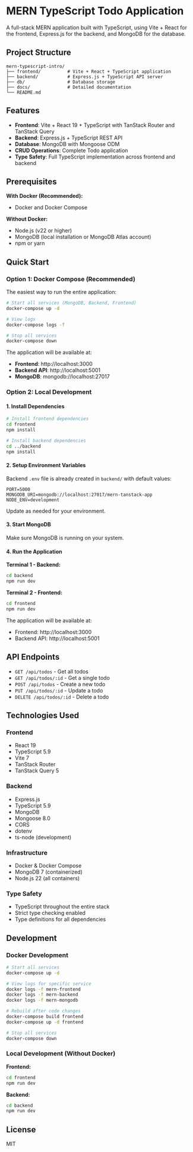 # MERN TypeScript Todo Application

A full-stack MERN application built with TypeScript, using Vite + React for the frontend, Express.js for the backend, and MongoDB for the database.

## Project Structure

```
mern-typescript-intro/
├── frontend/          # Vite + React + TypeScript application
├── backend/           # Express.js + TypeScript API server
├── db/                # Database storage
├── docs/              # Detailed documentation
└── README.md
```

## Features

- **Frontend**: Vite + React 19 + TypeScript with TanStack Router and TanStack Query
- **Backend**: Express.js + TypeScript REST API
- **Database**: MongoDB with Mongoose ODM
- **CRUD Operations**: Complete Todo application
- **Type Safety**: Full TypeScript implementation across frontend and backend

## Prerequisites

**With Docker (Recommended):**
- Docker and Docker Compose

**Without Docker:**
- Node.js (v22 or higher)
- MongoDB (local installation or MongoDB Atlas account)
- npm or yarn

## Quick Start

### Option 1: Docker Compose (Recommended)

The easiest way to run the entire application:

```bash
# Start all services (MongoDB, Backend, Frontend)
docker-compose up -d

# View logs
docker-compose logs -f

# Stop all services
docker-compose down
```

The application will be available at:
- **Frontend**: http://localhost:3000
- **Backend API**: http://localhost:5001
- **MongoDB**: mongodb://localhost:27017

### Option 2: Local Development

#### 1. Install Dependencies

```bash
# Install frontend dependencies
cd frontend
npm install

# Install backend dependencies
cd ../backend
npm install
```

#### 2. Setup Environment Variables

Backend `.env` file is already created in `backend/` with default values:

```env
PORT=5000
MONGODB_URI=mongodb://localhost:27017/mern-tanstack-app
NODE_ENV=development
```

Update as needed for your environment.

#### 3. Start MongoDB

Make sure MongoDB is running on your system.

#### 4. Run the Application

**Terminal 1 - Backend:**
```bash
cd backend
npm run dev
```

**Terminal 2 - Frontend:**
```bash
cd frontend
npm run dev
```

The application will be available at:
- Frontend: http://localhost:3000
- Backend API: http://localhost:5001

## API Endpoints

- `GET /api/todos` - Get all todos
- `GET /api/todos/:id` - Get a single todo
- `POST /api/todos` - Create a new todo
- `PUT /api/todos/:id` - Update a todo
- `DELETE /api/todos/:id` - Delete a todo

## Technologies Used

### Frontend
- React 19
- TypeScript 5.9
- Vite 7
- TanStack Router 
- TanStack Query 5

### Backend
- Express.js 
- TypeScript 5.9
- MongoDB
- Mongoose 8.0
- CORS
- dotenv
- ts-node (development)

### Infrastructure
- Docker & Docker Compose
- MongoDB 7 (containerized)
- Node.js 22 (all containers)

### Type Safety
- TypeScript throughout the entire stack
- Strict type checking enabled
- Type definitions for all dependencies

## Development

### Docker Development

```bash
# Start all services
docker-compose up -d

# View logs for specific service
docker logs -f mern-frontend
docker logs -f mern-backend
docker logs -f mern-mongodb

# Rebuild after code changes
docker-compose build frontend
docker-compose up -d frontend

# Stop all services
docker-compose down
```

### Local Development (Without Docker)

**Frontend:**
```bash
cd frontend
npm run dev
```

**Backend:**
```bash
cd backend
npm run dev
```

## License

MIT
